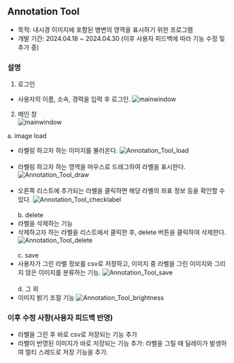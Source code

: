 ## Annotation Tool
- 목적: 내시경 이미지에 포함된 병변의 영역을 표시하기 위한 프로그램
- 개발 기간: 2024.04.18 ~ 2024.04.30 (이후 사용자 피드백에 따라 기능 수정 및 추가 중)

### 설명
1. 로그인
- 사용자의 이름, 소속, 경력을 입력 후 로그인.
![mainwindow](https://github.com/Yoon0527/Annotation_Tool_Main/assets/67099001/d495d72e-5e3f-4b01-8a79-99b8255ffdbf)

2. 메인 창<br/>
![mainwindow](https://github.com/Yoon0527/Annotation_Tool_Main/assets/67099001/11ff5098-e38c-4db4-8465-6de6df1c853d)

a. image load<br/>
- 라벨링 하고자 하는 이미지를 불러온다.
  ![Annotation_Tool_load](https://github.com/Yoon0527/Annotation_Tool_Main/assets/67099001/0a453ea6-2d68-44d3-921f-fb61f3fad987)
<br/><br/>
- 라벨링 하고자 하는 영역을 마우스로 드래그하여 라벨을 표시한다.
![Annotation_Tool_draw](https://github.com/Yoon0527/Annotation_Tool_Main/assets/67099001/03cfd3b0-60ac-444f-8588-c71cddb287e6)
<br/><br/>
- 오른쪽 리스트에 추가되는 라벨을 클릭하면 해당 라벨의 좌표 정보 등을 확인할 수 있다.
![Annotation_Tool_checklabel](https://github.com/Yoon0527/Annotation_Tool_Main/assets/67099001/6f38a881-2ff8-41b0-b0a1-b4dc8ee8290c)
<br/><br/>
b. delete
- 라벨을 삭제하는 기능
- 삭제하고자 하는 라벨을 리스트에서 클릭한 후, delete 버튼을 클릭하여 삭제한다.
![Annotation_Tool_delete](https://github.com/Yoon0527/Annotation_Tool_Main/assets/67099001/6dc9d74e-ba28-4625-9bb9-e011435b2234)
<br/><br/>
c. save
- 사용자가 그린 라벨 정보를 csv로 저장하고, 이미지 중 라벨을 그린 이미지와 그리지 않은 이미지를 분류하는 기능.
![Annotation_Tool_save](https://github.com/Yoon0527/Annotation_Tool_Main/assets/67099001/f4df769d-a4a8-4bef-8dc0-fdd2792a0fd6)
<br/><br/>
d. 그 외
- 이미지 밝기 조절 기능
![Annotation_Tool_brightness](https://github.com/Yoon0527/Annotation_Tool_Main/assets/67099001/28ab7218-8a56-4590-870c-221e10f6369a)

### 이후 수정 사항(사용자 피드백 반영)
- 라벨을 그린 후 바로 csv로 저장되는 기능 추가
- 라벨이 반영된 이미지가 바로 저장되는 기능 추가: 라벨을 그릴 때 딜레이가 발생하여 멀티 스레드로 저장 기능을 추가.

